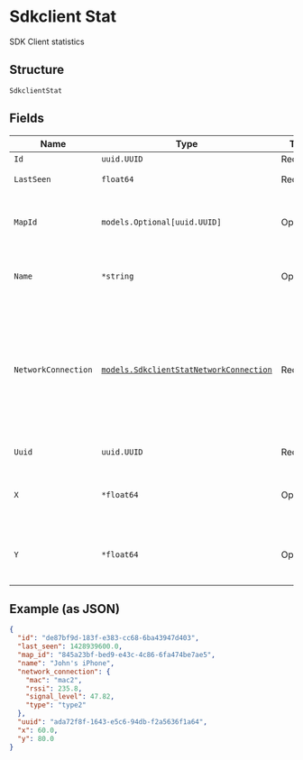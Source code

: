 
# Sdkclient Stat

SDK Client statistics

## Structure

`SdkclientStat`

## Fields

| Name | Type | Tags | Description |
|  --- | --- | --- | --- |
| `Id` | `uuid.UUID` | Required | - |
| `LastSeen` | `float64` | Required | last seen timestamp |
| `MapId` | `models.Optional[uuid.UUID]` | Optional | map_id of the sdk client (if known), or null |
| `Name` | `*string` | Optional | name of the sdk client (if provided) |
| `NetworkConnection` | [`models.SdkclientStatNetworkConnection`](../../doc/models/sdkclient-stat-network-connection.md) | Required | various network connection info for the SDK client (if known, else omitted), with RSSI in dBm, and signal level as |
| `Uuid` | `uuid.UUID` | Required | uuid of the sdk client |
| `X` | `*float64` | Optional | x (in pixels) of user location on the map (if known) |
| `Y` | `*float64` | Optional | y (in pixels) of user location on the map (if known) |

## Example (as JSON)

```json
{
  "id": "de87bf9d-183f-e383-cc68-6ba43947d403",
  "last_seen": 1428939600.0,
  "map_id": "845a23bf-bed9-e43c-4c86-6fa474be7ae5",
  "name": "John's iPhone",
  "network_connection": {
    "mac": "mac2",
    "rssi": 235.8,
    "signal_level": 47.82,
    "type": "type2"
  },
  "uuid": "ada72f8f-1643-e5c6-94db-f2a5636f1a64",
  "x": 60.0,
  "y": 80.0
}
```

